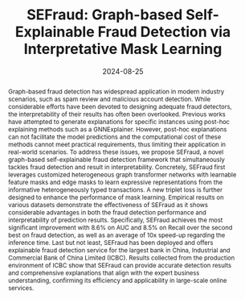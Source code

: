 ---
# Documentation: https://wowchemy.com/docs/managing-content/

title: "SEFraud: Graph-based Self-Explainable Fraud Detection via Interpretative Mask Learning"
authors: [Kaidi Li, Tianmeng Yang, Min Zhou, Jiahao Meng, Shendi Wang, Yihui Wu, Boshuai Tan, Hu Song, Lujia Pan, Fan Yu, Zhenli Sheng, Yunhai Tong]
date: 2024-08-25
doi: ""

# Schedule page publish date (NOT publication's date).
publishDate: 2024-08-25

# Publication type.
# Legend: 0 = Uncategorized; 1 = Conference paper; 2 = Journal article;
# 3 = Preprint / Working Paper; 4 = Report; 5 = Book; 6 = Book section;
# 7 = Thesis; 8 = Patent
publication_types: ["1"]

# Publication name and optional abbreviated publication name.
publication: "*Proceedings of the 30th ACM SIGKDD Conference on Knowledge Discovery and Data Mining*"
publication_short: "*SIGKDD, 2024*"

abstract: "Graph-based fraud detection has widespread application in modern industry scenarios, such as spam review and malicious account detection. While considerable efforts have been devoted to designing adequate fraud detectors, the interpretability of their results has often been overlooked. Previous works have attempted to generate explanations for specific instances using post-hoc explaining methods such as a GNNExplainer. However, post-hoc explanations can not facilitate the model predictions and the computational cost of these methods cannot meet practical requirements, thus limiting their application in real-world scenarios. To address these issues, we propose SEFraud, a novel graph-based self-explainable fraud detection framework that simultaneously tackles fraud detection and result in interpretability. Concretely, SEFraud first leverages customized heterogeneous graph transformer networks with learnable feature masks and edge masks to learn expressive representations from the informative heterogeneously typed transactions. A new triplet loss is further designed to enhance the performance of mask learning. Empirical results on various datasets demonstrate the effectiveness of SEFraud as it shows considerable advantages in both the fraud detection performance and interpretability of prediction results. Specifically, SEFraud achieves the most significant improvement with 8.6% on AUC and 8.5% on Recall over the second best on fraud detection, as well as an average of 10x speed-up regarding the inference time. Last but not least, SEFraud has been deployed and offers explainable fraud detection service for the largest bank in China, Industrial and Commercial Bank of China Limited (ICBC). Results collected from the production environment of ICBC show that SEFraud can provide accurate detection results and comprehensive explanations that align with the expert business understanding, confirming its efficiency and applicability in large-scale online services.
"

# Summary. An optional shortened abstract.
summary: ""

tags: []
categories: []
featured: true

# Custom links (optional).
#   Uncomment and edit lines below to show custom links.
links:
- name: PDF
  url: https://arxiv.org/pdf/2406.11389
  icon_pack: fas
  icon: file-pdf

url_pdf: 
url_code: 
url_dataset:
url_poster:
url_project:
url_slides:
url_source: 
url_video:

# Featured image
# To use, add an image named `featured.jpg/png` to your page's folder. 
# Focal points: Smart, Center, TopLeft, Top, TopRight, Left, Right, BottomLeft, Bottom, BottomRight.
image:
  caption: ""
  focal_point: ""
  preview_only: false

# Associated Projects (optional).
#   Associate this publication with one or more of your projects.
#   Simply enter your project's folder or file name without extension.
#   E.g. `internal-project` references `content/project/internal-project/index.md`.
#   Otherwise, set `projects: []`.
projects: []

# Slides (optional).
#   Associate this publication with Markdown slides.
#   Simply enter your slide deck's filename without extension.
#   E.g. `slides: "example"` references `content/slides/example/index.md`.
#   Otherwise, set `slides: ""`.
slides: ""
---